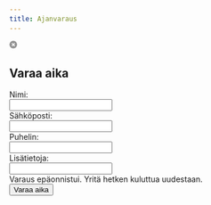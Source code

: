 ```yaml
---
title: Ajanvaraus
---
```


<div class="popup add-appointment-popup">
  <div class="popup-content">
   <img class="close" src="/img/popup_close.png" />
   <h2>Varaa aika</h2>
   <div class="contact-info">Nimi: </div><input type="text" class="name" />
   <div class="contact-info">Sähköposti: </div><input type="text" class="email" />
   <div class="contact-info">Puhelin: </div><input type="text" class="phone" />
   <div class="contact-info">Lisätietoja: </div><input type="textarea" class="comment" />
   <div class="error">Varaus epäonnistui. Yritä hetken kuluttua uudestaan.</div>
   <input class="add-appointment-button" type="button" value="Varaa aika" />
  </div>
</div>

<div id='calendar'></div>

